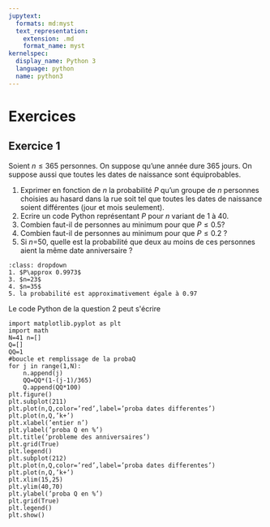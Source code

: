 ```yaml
---
jupytext:
  formats: md:myst
  text_representation:
    extension: .md
    format_name: myst
kernelspec:
  display_name: Python 3
  language: python
  name: python3
---
```


# Exercices

## Exercice 1

Soient $n\leq 365$ personnes. On suppose qu’une année dure 365 jours. On suppose aussi que toutes les dates de naissance sont équiprobables.
1. Exprimer en fonction de $n$ la probabilité $P$ qu’un groupe de $n$ personnes choisies au hasard dans la rue soit tel que toutes les dates de naissance soient différentes (jour et mois seulement).
2. Ecrire un code Python représentant $P$ pour $n$ variant de 1 à 40.
3. Combien faut-il de personnes au minimum pour que $P\leq 0.5$?
4. Combien faut-il de personnes au minimum pour que $P\leq 0.2$ ?
5. Si $n$=50, quelle est la probabilité que deux au moins de ces personnes aient la même date anniversaire ?


````{admonition} Solution
:class: dropdown
1. $P\approx 0.9973$
3. $n=23$
4. $n=35$
5. la probabilité est approximativement égale à 0.97
````

Le code Python de la question 2 peut s'écrire
```{code-cell} ipython3
import matplotlib.pyplot as plt 
import math
N=41 n=[]
Q=[]
QQ=1
#boucle et remplissage de la probaQ
for j in range(1,N):
    n.append(j)
    QQ=QQ*(1-(j-1)/365) 
    Q.append(QQ*100) 
plt.figure()
plt.subplot(211)
plt.plot(n,Q,color=’red’,label=’proba dates differentes’)
plt.plot(n,Q,’k+’)
plt.xlabel(’entier n’)
plt.ylabel(’proba Q en %’)
plt.title(’probleme des anniversaires’)
plt.grid(True)
plt.legend()
plt.subplot(212)
plt.plot(n,Q,color=’red’,label=’proba dates differentes’)
plt.plot(n,Q,’k+’)
plt.xlim(15,25)
plt.ylim(40,70)
plt.ylabel(’proba Q en %’) 
plt.grid(True) 
plt.legend()
plt.show()
```






